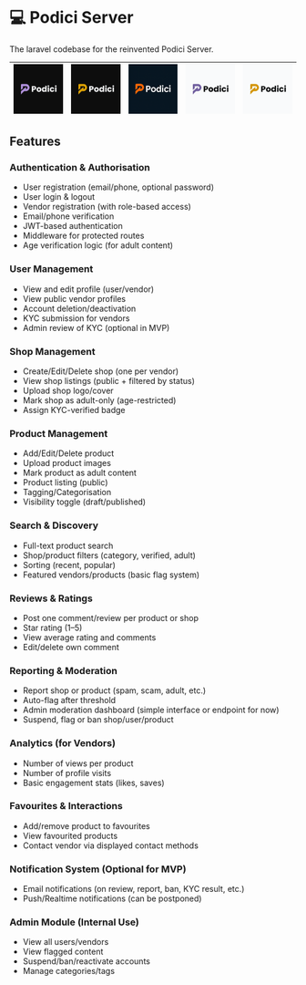 # 💻 Podici Server

The laravel codebase for the reinvented Podici Server.

| ![Podici Logo](public/images/logos/dark-logo.png) | ![Podici Logo](public/images/logos/dark-secondary-logo.png) | ![Podici Logo](public/images/logos/original.png) | ![Podici Logo](public/images/logos/light-logo.png) | ![Podici Logo](public/images/logos/light-secondary-logo.png) |
| ------------------------------------------------- | ----------------------------------------------------------- | ------------------------------------------------ | -------------------------------------------------- | ------------------------------------------------------------ |

<!--
| Logos     |                                                             |                                                              |
| --------- | ----------------------------------------------------------- | ------------------------------------------------------------ |
| Primary   | ![Podici Logo](public/images/logos/dark-logo.png)           | ![Podici Logo](public/images/logos/light-logo.png)           |
| Secondary | ![Podici Logo](public/images/logos/dark-secondary-logo.png) | ![Podici Logo](public/images/logos/light-secondary-logo.png) |
-->


## Features

### Authentication & Authorisation
- User registration (email/phone, optional password)
- User login & logout
- Vendor registration (with role-based access)
- Email/phone verification
- JWT-based authentication
- Middleware for protected routes
- Age verification logic (for adult content)

### User Management
- View and edit profile (user/vendor)
- View public vendor profiles
- Account deletion/deactivation
- KYC submission for vendors
- Admin review of KYC (optional in MVP)

### Shop Management
- Create/Edit/Delete shop (one per vendor)
- View shop listings (public + filtered by status)
- Upload shop logo/cover
- Mark shop as adult-only (age-restricted)
- Assign KYC-verified badge

### Product Management
- Add/Edit/Delete product
- Upload product images
- Mark product as adult content
- Product listing (public)
- Tagging/Categorisation
- Visibility toggle (draft/published)

### Search & Discovery
- Full-text product search
- Shop/product filters (category, verified, adult)
- Sorting (recent, popular)
- Featured vendors/products (basic flag system)

### Reviews & Ratings
- Post one comment/review per product or shop
- Star rating (1–5)
- View average rating and comments
- Edit/delete own comment

### Reporting & Moderation
- Report shop or product (spam, scam, adult, etc.)
- Auto-flag after threshold
- Admin moderation dashboard (simple interface or endpoint for now)
- Suspend, flag or ban shop/user/product

### Analytics (for Vendors)
- Number of views per product
- Number of profile visits
- Basic engagement stats (likes, saves)

### Favourites & Interactions
- Add/remove product to favourites
- View favourited products
- Contact vendor via displayed contact methods

### Notification System (Optional for MVP)
- Email notifications (on review, report, ban, KYC result, etc.)
- Push/Realtime notifications (can be postponed)

### Admin Module (Internal Use)
- View all users/vendors
- View flagged content
- Suspend/ban/reactivate accounts
- Manage categories/tags
